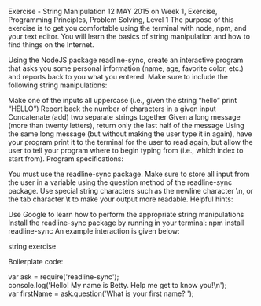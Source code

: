 Exercise - String Manipulation
12 MAY 2015 on Week 1, Exercise, Programming Principles, Problem Solving, Level 1
The purpose of this exercise is to get you comfortable using the terminal with node, npm, and your text editor. You will learn the basics of string manipulation and how to find things on the Internet.

Using the NodeJS package readline-sync, create an interactive program that asks you some personal information (name, age, favorite color, etc.) and reports back to you what you entered. Make sure to include the following string manipulations:

Make one of the inputs all uppercase (i.e., given the string “hello” print “HELLO”)
Report back the number of characters in a given input
Concatenate (add) two separate strings together
Given a long message (more than twenty letters), return only the last half of the message
Using the same long message (but without making the user type it in again), have your program print it to the terminal for the user to read again, but allow the user to tell your program where to begin typing from (i.e., which index to start from).
Program specifications:

You must use the readline-sync package.
Make sure to store all input from the user in a variable using the question method of the readline-sync package.
Use special string characters such as the newline character \n, or the tab character \t to make your output more readable.
Helpful hints:

Use Google to learn how to perform the appropriate string manipulations
Install the readline-sync package by running in your terminal: npm install readline-sync
An example interaction is given below:

string exercise

Boilerplate code:

var ask = require('readline-sync');  
console.log('Hello! My name is Betty. Help me get to know you!\n');  
var firstName = ask.question('What is your first name? ');  